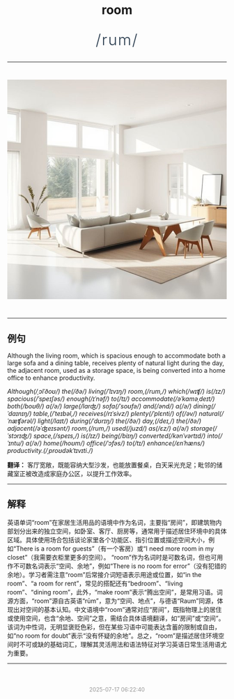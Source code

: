 <div align="center">

# room

<div style="margin: 30px 0;">
<h1 style="font-size: 2.5em; font-weight: 300; letter-spacing: 2px; margin: 0; color: #2c3e50;">
/rum/
</h1>
</div>

</div>

---

<div align="center" style="margin: 40px 0;">

![room](images/room.png)

</div>

---

## 例句

Although the living room, which is spacious enough to accommodate both a large sofa and a dining table, receives plenty of natural light during the day, the adjacent room, used as a storage space, is being converted into a home office to enhance productivity.

*Although(/ˌɔlˈðoʊ/) the(/ðə/) living(/ˈlɪvɪŋ/) room,(/rum,/) which(/wɪʧ/) is(/ɪz/) spacious(/ˈspeɪʃəs/) enough(/ɪˈnəf/) to(/tɪ/) accommodate(/əˈkɑməˌdeɪt/) both(/boʊθ/) a(/ə/) large(/lɑrʤ/) sofa(/ˈsoʊfə/) and(/ənd/) a(/ə/) dining(/ˈdaɪnɪŋ/) table,(/ˈteɪbəl,/) receives(/rɪˈsivz/) plenty(/ˈplɛnti/) of(/əv/) natural(/ˈnæʧərəl/) light(/laɪt/) during(/ˈdʊrɪŋ/) the(/ðə/) day,(/deɪ,/) the(/ðə/) adjacent(/əˈʤeɪsənt/) room,(/rum,/) used(/juzd/) as(/ɛz/) a(/ə/) storage(/ˈstɔrɪʤ/) space,(/speɪs,/) is(/ɪz/) being(/biɪŋ/) converted(/kənˈvərtɪd/) into(/ˈɪntu/) a(/ə/) home(/hoʊm/) office(/ˈɔfəs/) to(/tɪ/) enhance(/ɛnˈhæns/) productivity.(/ˌproʊdəkˈtɪvɪti./)*

**翻译：** 客厅宽敞，既能容纳大型沙发，也能放置餐桌，白天采光充足；毗邻的储藏室正被改造成家庭办公区，以提升工作效率。

---

## 解释

英语单词“room”在家居生活用品的语境中作为名词，主要指“房间”，即建筑物内部划分出来的独立空间，如卧室、客厅、厨房等，通常用于描述居住环境中的具体区域。具体使用场合包括谈论家里各个功能区、指引位置或描述空间大小，例如“There is a room for guests”（有一个客房）或“I need more room in my closet”（我需要衣柜里更多的空间）。 “room”作为名词时是可数名词，但也可用作不可数名词表示“空间、余地”，例如“There is no room for error”（没有犯错的余地）。学习者需注意“room”后常接介词短语表示用途或位置，如“in the room”、“a room for rent”，常见的搭配还有“bedroom”、“living room”、“dining room”，此外，“make room”表示“腾出空间”，是常用习语。词源方面，“room”源自古英语“rūm”，意为“空间、地点”，与德语“Raum”同源，体现出对空间的基本认知。中文语境中“room”通常对应“房间”，既指物理上的居住或使用空间，也含“余地、空间”之意，需结合具体语境翻译，如“房间”或“空间”。该词为中性词，无明显褒贬色彩，但在某些习语中可能表达含蓄的限制或自由，如“no room for doubt”表示“没有怀疑的余地”。总之，“room”是描述居住环境空间时不可或缺的基础词汇，理解其灵活用法和语法特征对学习英语日常生活用语尤为重要。


---

<div align="center" style="margin-top: 50px;">
<small style="color: #999; font-size: 0.9em;">2025-07-17 06:22:40</small>
</div>
